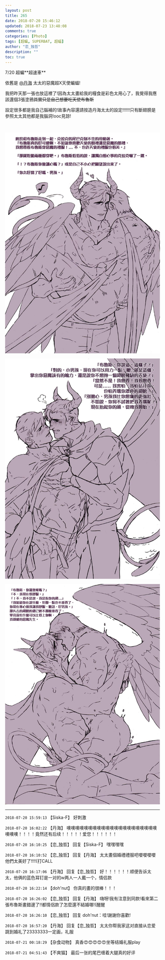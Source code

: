 ```yaml
---
layout: post
title: 265
date: 2018-07-20 15:46:12
updated: 2018-07-23 13:48:08
comments: true
categories: [Photo]
tags: [超蝙, SUPERBAT, 超蝠]
author: "恋_独哲"
description: ""
toc: true
---
```


<p>7/20 超蝙**超速車**</p> 
<p>依舊是&nbsp;<a target="_blank" loftermentionblogid="486294133" href="http://www.lofter.com/mentionredirect.do?blogId=486294133"  >@丹海</a>&nbsp;太太的惡魔超X天使蝙蝠!</p> 
<p>我把昨天那一張也放這裡了!因為太太畫給我的糧食是彩色太用心了，我覺得我應該還個3張塗鴉<span style="text-decoration:line-through;"  >其實只是自己想要吃天使布魯斯</span></p> 
<p>設定很多都是我自己腦補的!故事內容還請按造丹海太太的設定!!!!!!只有斷翅膀是參照太太其他都是我腦洞!ooc見諒!</p> 
<p><br /></p>

![](https://raw.githubusercontent.com/alicewish/maple50821/master/img_YW5MWVN1NEpoZFUrUC9uK3M4elpEUEVBNy9henRiNGxLU0RsNHJIQzVxajl4c0kyOVFnOTZnPT0.jpg)

![](https://raw.githubusercontent.com/alicewish/maple50821/master/img_YW5MWVN1NEpoZFUrUC9uK3M4elpETjVCZXV3K3lHaU1ZQ3lOeno2MFZhUXUxYkdsRUJMZCtRPT0.jpg)

![](https://raw.githubusercontent.com/alicewish/maple50821/master/img_YW5MWVN1NEpoZFUrUC9uK3M4elpEQmovOC94U3o2R2ZKSXVDWG5qYUJHNDJLenN6cW5EdmV3PT0.jpg)

---

`2018-07-20 15:59:13` 【Siska-F】 好刺激

`2018-07-20 16:02:22` 【丹海】 噢噢噢噢噢噢噢噢噢噢噢噢噢噢噢噢噢噢噢噢噢噢噢噢！！！！竟然还有后续！！！！！爱您！！！！！！

`2018-07-20 16:10:25` 【恋\_独哲】 回复【Siska-F】 嘿嘿嘿嘿

`2018-07-20 16:10:52` 【恋\_独哲】 回复【丹海】 太太畫個婚禮禮服吧嚶嚶嚶嚶他們太美好了!!!!(打CALL

`2018-07-20 16:17:06` 【丹海】 回复【恋\_独哲】 好！！！！！！顺便告诉太太，他俩的蓝色耳钉是一对的w两人一人戴一个，情侣款

`2018-07-20 16:22:14` 【doh'nut】 你真的畫的很棒！！！

`2018-07-20 16:26:02` 【恋\_独哲】 回复【丹海】 嗨呀!我有注意到同款!看來第二張布魯斯畫錯邊了!!都情侶款了怎麼還不結婚哪!(醒醒

`2018-07-20 16:26:10` 【恋\_独哲】 回复 doh'nut：哇!謝謝你喜歡!

`2018-07-20 16:57:20` 【丹海】 回复【恋\_独哲】 太太你帮我家这对直接从恋爱跳到婚礼了23333333一定画，礼服

`2018-07-21 00:18:29` 【杂食动物】 真香😍😍😍😍😍坐等结婚礼服play

`2018-07-21 04:51:43` 【不爽猫】 最后一张的尾巴缠着大腿真的好评
